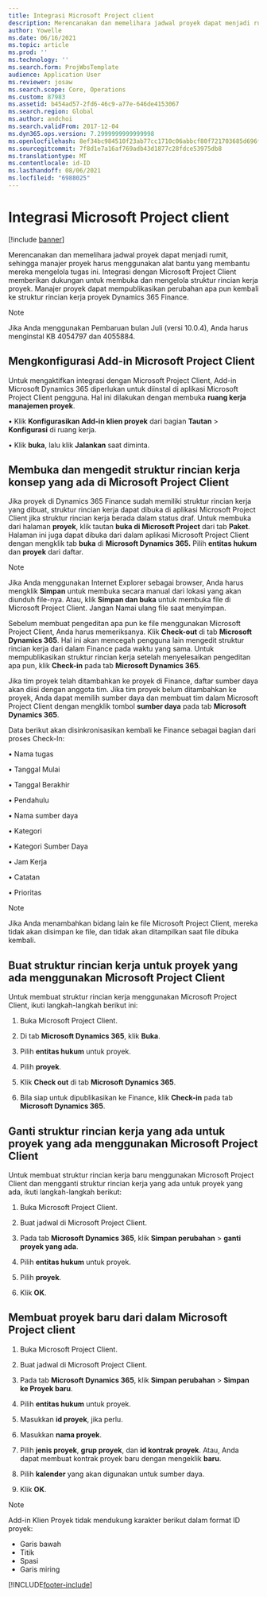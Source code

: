 ```yaml
---
title: Integrasi Microsoft Project client
description: Merencanakan dan memelihara jadwal proyek dapat menjadi rumit, sehingga manajer proyek harus menggunakan alat bantu yang membantu mereka mengelola tugas ini. Integrasi dengan Microsoft Project Client memberikan dukungan untuk membuka dan mengelola struktur rincian kerja proyek.
author: Yowelle
ms.date: 06/16/2021
ms.topic: article
ms.prod: ''
ms.technology: ''
ms.search.form: ProjWbsTemplate
audience: Application User
ms.reviewer: josaw
ms.search.scope: Core, Operations
ms.custom: 87983
ms.assetid: b454ad57-2fd6-46c9-a77e-646de4153067
ms.search.region: Global
ms.author: andchoi
ms.search.validFrom: 2017-12-04
ms.dyn365.ops.version: 7.2999999999999998
ms.openlocfilehash: 8ef34bc984510f23ab77cc1710c06abbcf80f721703685d696fea28eeaddd732
ms.sourcegitcommit: 7f8d1e7a16af769adb43d1877c28fdce53975db8
ms.translationtype: MT
ms.contentlocale: id-ID
ms.lasthandoff: 08/06/2021
ms.locfileid: "6988025"
---
```

# <a name="microsoft-project-client-integration"></a>Integrasi Microsoft Project client

[!include [banner](../includes/banner.md)]

Merencanakan dan memelihara jadwal proyek dapat menjadi rumit, sehingga manajer proyek harus menggunakan alat bantu yang membantu mereka mengelola tugas ini. Integrasi dengan Microsoft Project Client memberikan dukungan untuk membuka dan mengelola struktur rincian kerja proyek. Manajer proyek dapat mempublikasikan perubahan apa pun kembali ke struktur rincian kerja proyek Dynamics 365 Finance.

> [!NOTE]
> Jika Anda menggunakan Pembaruan bulan Juli (versi 10.0.4), Anda harus menginstal KB 4054797 dan 4055884.

## <a name="configure-the-microsoft-project-client-add-in"></a>Mengkonfigurasi Add-in Microsoft Project Client
Untuk mengaktifkan integrasi dengan Microsoft Project Client, Add-in Microsoft Dynamics 365 diperlukan untuk diinstal di aplikasi Microsoft Project Client pengguna. Hal ini dilakukan dengan membuka **ruang kerja manajemen proyek**.

•   Klik **Konfigurasikan Add-in klien proyek** dari bagian **Tautan** > **Konfigurasi** di ruang kerja.

•   Klik **buka**, lalu klik **Jalankan** saat diminta.

## <a name="open-and-edit-an-existing-draft-work-breakdown-structure-in-microsoft-project-client"></a>Membuka dan mengedit struktur rincian kerja konsep yang ada di Microsoft Project Client
Jika proyek di Dynamics 365 Finance sudah memiliki struktur rincian kerja yang dibuat, struktur rincian kerja dapat dibuka di aplikasi Microsoft Project Client jika struktur rincian kerja berada dalam status draf. Untuk membuka dari halaman **proyek**, klik tautan **buka di Microsoft Project** dari tab **Paket**. Halaman ini juga dapat dibuka dari dalam aplikasi Microsoft Project Client dengan mengklik tab **buka** di **Microsoft Dynamics 365.** Pilih **entitas hukum** dan **proyek** dari daftar.

> [!NOTE]
> Jika Anda menggunakan Internet Explorer sebagai browser, Anda harus mengklik **Simpan** untuk membuka secara manual dari lokasi yang akan diunduh file-nya. Atau, klik **Simpan dan buka** untuk membuka file di Microsoft Project Client. Jangan Namai ulang file saat menyimpan.

Sebelum membuat pengeditan apa pun ke file menggunakan Microsoft Project Client, Anda harus memeriksanya. Klik **Check-out** di tab **Microsoft Dynamics 365**. Hal ini akan mencegah pengguna lain mengedit struktur rincian kerja dari dalam Finance pada waktu yang sama. Untuk mempublikasikan struktur rincian kerja setelah menyelesaikan pengeditan apa pun, klik **Check-in** pada tab **Microsoft Dynamics 365**.

Jika tim proyek telah ditambahkan ke proyek di Finance, daftar sumber daya akan diisi dengan anggota tim. Jika tim proyek belum ditambahkan ke proyek, Anda dapat memilih sumber daya dan membuat tim dalam Microsoft Project Client dengan mengklik tombol **sumber daya** pada tab **Microsoft Dynamics 365**. 

Data berikut akan disinkronisasikan kembali ke Finance sebagai bagian dari proses Check-In:

•   Nama tugas

•   Tanggal Mulai

•   Tanggal Berakhir

•   Pendahulu

•   Nama sumber daya

•   Kategori

•   Kategori Sumber Daya

•   Jam Kerja

•   Catatan

•   Prioritas

> [!NOTE]
> Jika Anda menambahkan bidang lain ke file Microsoft Project Client, mereka tidak akan disimpan ke file, dan tidak akan ditampilkan saat file dibuka kembali.

## <a name="create-the-work-breakdown-structure-for-an-existing-project-using-microsoft-project-client"></a>Buat struktur rincian kerja untuk proyek yang ada menggunakan Microsoft Project Client
Untuk membuat struktur rincian kerja menggunakan Microsoft Project Client, ikuti langkah-langkah berikut ini:


1.  Buka Microsoft Project Client.

2.  Di tab **Microsoft Dynamics 365**, klik **Buka**.

3.  Pilih **entitas hukum** untuk proyek.

4.  Pilih **proyek**.

5.  Klik **Check out** di tab **Microsoft Dynamics 365**.

6.  Bila siap untuk dipublikasikan ke Finance, klik **Check-in** pada tab **Microsoft Dynamics 365**.

## <a name="replace-the-existing-work-breakdown-structure-for-an-existing-project-using-microsoft-project-client"></a>Ganti struktur rincian kerja yang ada untuk proyek yang ada menggunakan Microsoft Project Client
Untuk membuat struktur rincian kerja baru menggunakan Microsoft Project Client dan mengganti struktur rincian kerja yang ada untuk proyek yang ada, ikuti langkah-langkah berikut:

1.  Buka Microsoft Project Client.

2.  Buat jadwal di Microsoft Project Client.

3.  Pada tab **Microsoft Dynamics 365**, klik **Simpan perubahan** > **ganti proyek yang ada**.

4.  Pilih **entitas hukum** untuk proyek.

5.  Pilih **proyek**.

6.  Klik **OK**.

## <a name="create-a-new-project-from-within-microsoft-project-client"></a>Membuat proyek baru dari dalam Microsoft Project client


1.  Buka Microsoft Project Client.

2.  Buat jadwal di Microsoft Project Client.

3.  Pada tab **Microsoft Dynamics 365**, klik **Simpan perubahan** > **Simpan ke Proyek baru**.

4.  Pilih **entitas hukum** untuk proyek.

5.  Masukkan **id proyek**, jika perlu.

6.  Masukkan **nama proyek**.

7.  Pilih **jenis proyek**, **grup proyek**, dan **id kontrak proyek**. Atau, Anda dapat membuat kontrak proyek baru dengan mengeklik **baru**.

8.  Pilih **kalender** yang akan digunakan untuk sumber daya.

11. Klik **OK**.

> [!NOTE]
> Add-in Klien Proyek tidak mendukung karakter berikut dalam format ID proyek:
> 
>   - Garis bawah
>   - Titik
>   - Spasi
>   - Garis miring

[!INCLUDE[footer-include](../includes/footer-banner.md)]
